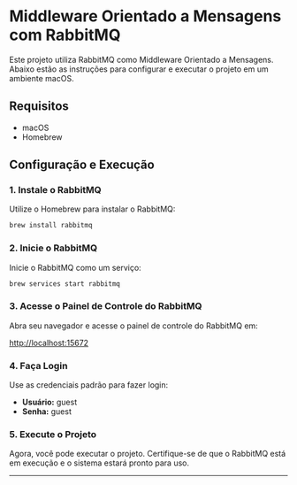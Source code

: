 # Middleware Orientado a Mensagens com RabbitMQ

Este projeto utiliza RabbitMQ como Middleware Orientado a Mensagens. Abaixo estão as instruções para configurar e executar o projeto em um ambiente macOS.

## Requisitos

- macOS
- Homebrew

## Configuração e Execução

### 1. Instale o RabbitMQ

Utilize o Homebrew para instalar o RabbitMQ:

```bash
brew install rabbitmq
```

### 2. Inicie o RabbitMQ

Inicie o RabbitMQ como um serviço:

```bash
brew services start rabbitmq
```

### 3. Acesse o Painel de Controle do RabbitMQ

Abra seu navegador e acesse o painel de controle do RabbitMQ em:

[http://localhost:15672](http://localhost:15672)

### 4. Faça Login

Use as credenciais padrão para fazer login:

- **Usuário:** guest
- **Senha:** guest

### 5. Execute o Projeto

Agora, você pode executar o projeto. Certifique-se de que o RabbitMQ está em execução e o sistema estará pronto para uso.

---
